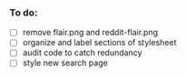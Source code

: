 ### To do:
- [ ] remove flair.png and reddit-flair.png
- [ ] organize and label sections of stylesheet
- [ ] audit code to catch redundancy
- [ ] style new search page
